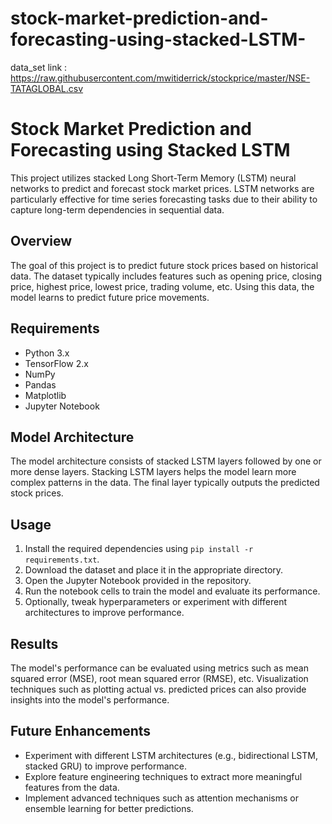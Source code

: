 # stock-market-prediction-and-forecasting-using-stacked-LSTM-
data_set link : https://raw.githubusercontent.com/mwitiderrick/stockprice/master/NSE-TATAGLOBAL.csv
# Stock Market Prediction and Forecasting using Stacked LSTM

This project utilizes stacked Long Short-Term Memory (LSTM) neural networks to predict and forecast stock market prices. LSTM networks are particularly effective for time series forecasting tasks due to their ability to capture long-term dependencies in sequential data.

## Overview

The goal of this project is to predict future stock prices based on historical data. The dataset typically includes features such as opening price, closing price, highest price, lowest price, trading volume, etc. Using this data, the model learns to predict future price movements.

## Requirements

- Python 3.x
- TensorFlow 2.x
- NumPy
- Pandas
- Matplotlib
- Jupyter Notebook 


## Model Architecture

The model architecture consists of stacked LSTM layers followed by one or more dense layers. Stacking LSTM layers helps the model learn more complex patterns in the data. The final layer typically outputs the predicted stock prices.

## Usage

1. Install the required dependencies using `pip install -r requirements.txt`.
2. Download the dataset and place it in the appropriate directory.
3. Open the Jupyter Notebook provided in the repository.
4. Run the notebook cells to train the model and evaluate its performance.
5. Optionally, tweak hyperparameters or experiment with different architectures to improve performance.

## Results

The model's performance can be evaluated using metrics such as mean squared error (MSE), root mean squared error (RMSE), etc. Visualization techniques such as plotting actual vs. predicted prices can also provide insights into the model's performance.

## Future Enhancements

- Experiment with different LSTM architectures (e.g., bidirectional LSTM, stacked GRU) to improve performance.
- Explore feature engineering techniques to extract more meaningful features from the data.
- Implement advanced techniques such as attention mechanisms or ensemble learning for better predictions.

